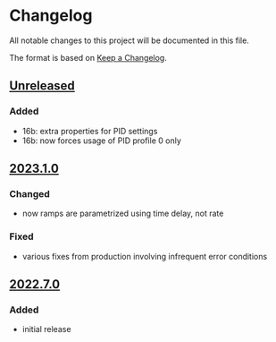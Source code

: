 # Changelog
All notable changes to this project will be documented in this file.

The format is based on [Keep a Changelog](https://keepachangelog.com/).

## [Unreleased]

### Added
- 16b: extra properties for PID settings
- 16b: now forces usage of PID profile 0 only

## [2023.1.0]

### Changed
- now ramps are parametrized using time delay, not rate

### Fixed
- various fixes from production involving infrequent error conditions

## [2022.7.0]

### Added
- initial release

[Unreleased]: https://github.com/yaq-project/yaqd-dwyer/compare/v2023.1.0...main
[2023.1.0]: https://github.com/yaq-project/yaqd-dwyer/compare/v2022.7.0...2023.1.0
[2022.7.0]: https://gihub.com/yaq-project/yaqd-dwyer/tags/v2022.7.0

